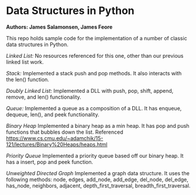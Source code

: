 # Data Structures in Python
**Authors: James Salamonsen, James Feore**

This repo holds sample code for the implementation of a number of classic data structures in Python.

*Linked List:*
No resources referenced for this one, other than our previous linked list work.

*Stack:*
Implemented a stack push and pop methods. It also interacts with the len() function.

*Doubly Linked List:*
Implemented a DLL with push, pop, shift, append, remove, and len() functionality.

*Queue:*
Implemented a queue as a composition of a DLL. It has enqueue, dequeue, len(), and peek functionality.

*Binary Heap*
Implemented a binary heap as a min heap. It has pop and push functions that bubbles down the list. Referenced https://www.cs.cmu.edu/~adamchik/15-121/lectures/Binary%20Heaps/heaps.html

*Priority Queue*
Implemented a priority queue based off our binary heap. It has a insert, pop and peek function.

*Unweighted Directed Graph*
Implemented a graph data structure.  It uses the following methods: node, edges, add_node, add_edge, del_node, del_edge, has_node, neighbors, adjacent, depth_first_traversal, breadth_first_traversal.
